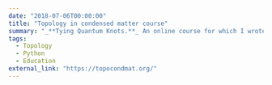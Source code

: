 ```yaml
---
date: "2018-07-06T00:00:00"
title: "Topology in condensed matter course"
summary: "_**Tying Quantum Knots.**_ An online course for which I wrote a lot of code. See the [course website](https://topocondmat.org/) which is generated using these [Jupyter notebooks](https://github.com/topocm/topocm_content).  [![GitHub Repo stars](https://img.shields.io/github/stars/topocm/topocm_content?label=%20&style=social)](https://github.com/topocm/topocm_content)"
tags:
  - Topology
  - Python
  - Education
external_link: "https://topocondmat.org/"
---
```

